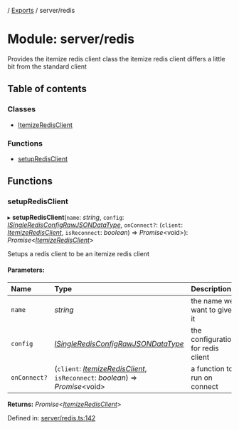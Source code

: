[](../README.md) / [Exports](../modules.md) / server/redis

# Module: server/redis

Provides the itemize redis client class
the itemize redis client differs a little bit from the standard client

## Table of contents

### Classes

- [ItemizeRedisClient](../classes/server_redis.itemizeredisclient.md)

### Functions

- [setupRedisClient](server_redis.md#setupredisclient)

## Functions

### setupRedisClient

▸ **setupRedisClient**(`name`: *string*, `config`: [*ISingleRedisConfigRawJSONDataType*](../interfaces/config.isingleredisconfigrawjsondatatype.md), `onConnect?`: (`client`: [*ItemizeRedisClient*](../classes/server_redis.itemizeredisclient.md), `isReconnect`: *boolean*) => *Promise*<void\>): *Promise*<[*ItemizeRedisClient*](../classes/server_redis.itemizeredisclient.md)\>

Setups a redis client to be an itemize redis client

#### Parameters:

Name | Type | Description |
:------ | :------ | :------ |
`name` | *string* | the name we want to give it   |
`config` | [*ISingleRedisConfigRawJSONDataType*](../interfaces/config.isingleredisconfigrawjsondatatype.md) | the configuration for redis client   |
`onConnect?` | (`client`: [*ItemizeRedisClient*](../classes/server_redis.itemizeredisclient.md), `isReconnect`: *boolean*) => *Promise*<void\> | a function to run on connect    |

**Returns:** *Promise*<[*ItemizeRedisClient*](../classes/server_redis.itemizeredisclient.md)\>

Defined in: [server/redis.ts:142](https://github.com/onzag/itemize/blob/3efa2a4a/server/redis.ts#L142)
